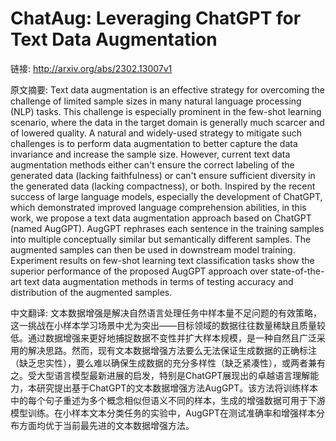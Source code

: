 # ChatAug: Leveraging ChatGPT for Text Data Augmentation

链接: http://arxiv.org/abs/2302.13007v1

原文摘要:
Text data augmentation is an effective strategy for overcoming the challenge
of limited sample sizes in many natural language processing (NLP) tasks. This
challenge is especially prominent in the few-shot learning scenario, where the
data in the target domain is generally much scarcer and of lowered quality. A
natural and widely-used strategy to mitigate such challenges is to perform data
augmentation to better capture the data invariance and increase the sample
size. However, current text data augmentation methods either can't ensure the
correct labeling of the generated data (lacking faithfulness) or can't ensure
sufficient diversity in the generated data (lacking compactness), or both.
Inspired by the recent success of large language models, especially the
development of ChatGPT, which demonstrated improved language comprehension
abilities, in this work, we propose a text data augmentation approach based on
ChatGPT (named AugGPT). AugGPT rephrases each sentence in the training samples
into multiple conceptually similar but semantically different samples. The
augmented samples can then be used in downstream model training. Experiment
results on few-shot learning text classification tasks show the superior
performance of the proposed AugGPT approach over state-of-the-art text data
augmentation methods in terms of testing accuracy and distribution of the
augmented samples.

中文翻译:
文本数据增强是解决自然语言处理任务中样本量不足问题的有效策略，这一挑战在小样本学习场景中尤为突出——目标领域的数据往往数量稀缺且质量较低。通过数据增强来更好地捕捉数据不变性并扩大样本规模，是一种自然且广泛采用的解决思路。然而，现有文本数据增强方法要么无法保证生成数据的正确标注（缺乏忠实性），要么难以确保生成数据的充分多样性（缺乏紧凑性），或两者兼有之。受大型语言模型最新进展的启发，特别是ChatGPT展现出的卓越语言理解能力，本研究提出基于ChatGPT的文本数据增强方法AugGPT。该方法将训练样本中的每个句子重述为多个概念相似但语义不同的样本，生成的增强数据可用于下游模型训练。在小样本文本分类任务的实验中，AugGPT在测试准确率和增强样本分布方面均优于当前最先进的文本数据增强方法。

